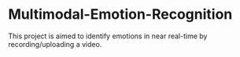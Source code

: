 # Multimodal-Emotion-Recognition

This project is aimed to identify emotions in near real-time by recording/uploading a video.
